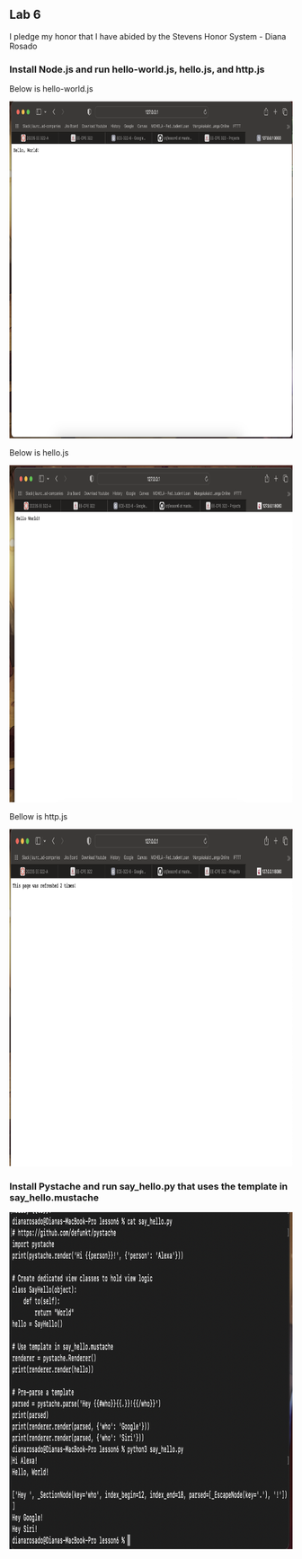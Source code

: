 ## Lab 6

I pledge my honor that I have abided by the Stevens Honor System - Diana Rosado

### Install Node.js and run hello-world.js, hello.js, and http.js

Below is hello-world.js

<img src="https://github.com/Diana-Rosado/Rosado-CPE-322/blob/main/Labs/Lab6/helloworld.js .png" width="800" height="600">

Below is hello.js

<img src="https://github.com/Diana-Rosado/Rosado-CPE-322/blob/main/Labs/Lab6/hello.png" width="800" height="600">

Bellow is http.js

<img src="https://github.com/Diana-Rosado/Rosado-CPE-322/blob/main/Labs/Lab6/httpjs.png" width="800" height="600">


### Install Pystache and run say_hello.py that uses the template in say_hello.mustache

<img src="https://github.com/Diana-Rosado/Rosado-CPE-322/blob/main/Labs/Lab6/say_hello.png" width="800" height="600">



